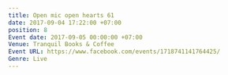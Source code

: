 ```yaml
---
title: Open mic open hearts 61
date: 2017-09-04 17:22:00 +07:00
position: 8
Event date: 2017-09-05 00:00:00 +07:00
Venue: Tranquil Books & Coffee
Event URL: https://www.facebook.com/events/1718741141764425/
Genre: Live
---
```


